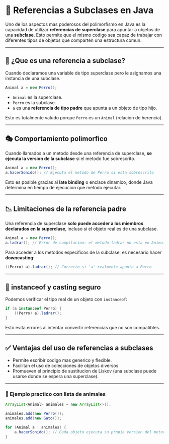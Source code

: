 # 🔁 Referencias a Subclases en Java

Uno de los aspectos mas poderosos del polimorfismo en Java es la capacidad de utilizar **referencias de superclase** para apuntar a objetos de una **subclase**. Esto permite que el mismo codigo sea capaz de trabajar con diferentes tipos de objetos que comparten una estructura comun.

---

## 🧠 ¿Que es una referencia a subclase?

Cuando declaramos una variable de tipo superclase pero le asignamos una instancia de una subclase.

```java
Animal a = new Perro();
```

- `Animal` es la superclase.
- `Perro` es la subclase.
- `a` es una **referencia de tipo padre** que apunta a un objeto de tipo hijo.

Esto es totalmente valudo porque `Perro` es un `Animal` (relacion de herencia).

---

## 🎭 Comportamiento polimorfico

Cuando llamados a un metodo desde una referencia de superclase, **se ejecuta la version de la subclase** si el metodo fue sobrescrito.

```java
Animal a = new Perro();
a.hacerSonido(); // Ejecuta el metodo de Perro si esta sobrescrito
```

Esto es posible gracias al **late binding** o enclace dinamico, donde Java determina en tiempo de ejecucion que metodo ejecutar.

---

## 📉 Limitaciones de la referencia padre

Una referencia de superclase **solo puede acceder a los miembros declarados en la superclase**, incluso si el objeto real es de una subclase.

```java
Animal a = new Perro();
a.ladrar(); // Error de compilacion: el metodo ladrar no esta en Animal
```

Para acceder a los metodos especificos de la subclase, es necesario hacer **downcasting:**

```java
((Perro) a).ladrar(); // Correcto si 'a' realmente apunta a Perro
```

---

## 🔎 instanceof y casting seguro

Podemos verificar el tipo real de un objeto con `instanceof`:

```java
if (a instanceof Perro) {
    ((Perro) a).ladrar();
}
```

Esto evita errores al intentar convertir referencias que no son compatibles.

---

## ✅ Ventajas del uso de referencias a subclases

- Permite escribir codigo mas generico y flexible.
- Facilitan el uso de colecciones de objetos diversos
- Promueven el principio de sustitucion de Liskov (una subclase puede usarse donde se espera una superclase).

---

### 🧠 Ejemplo practico con lista de animales

```java
ArrayList<Animal> animales = new ArrayList<>();

animales.add(new Perro());
animales.add(new Gato());

for (Animal a : animales) {
    a.hacerSonido(); // Cada objeto ejecuta su propia version del metodo
}
```
